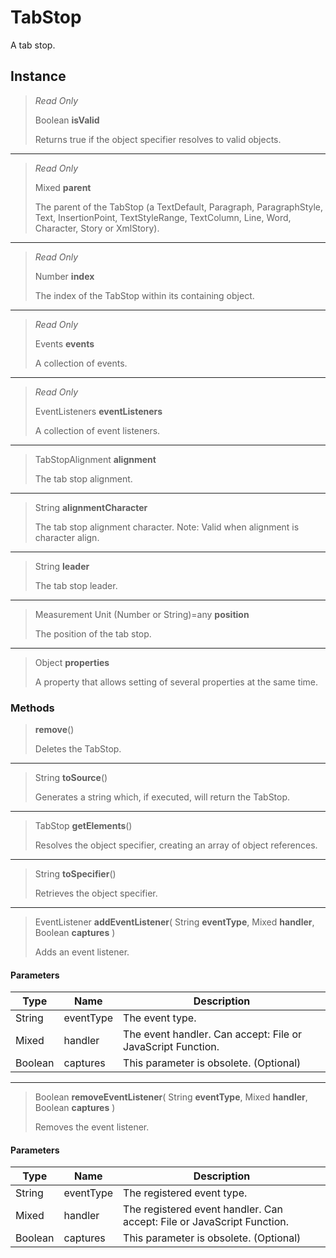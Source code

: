 # TabStop
A tab stop.

## Instance
> *Read Only* 
> 
> Boolean **isValid** 
>
> Returns true if the object specifier resolves to valid objects.
*** 
> *Read Only* 
> 
> Mixed **parent** 
>
> The parent of the TabStop (a TextDefault, Paragraph, ParagraphStyle, Text, InsertionPoint, TextStyleRange, TextColumn, Line, Word, Character, Story or XmlStory).
*** 
> *Read Only* 
> 
> Number **index** 
>
> The index of the TabStop within its containing object.
*** 
> *Read Only* 
> 
> Events **events** 
>
> A collection of events.
*** 
> *Read Only* 
> 
> EventListeners **eventListeners** 
>
> A collection of event listeners.
*** 
> TabStopAlignment **alignment** 
>
> The tab stop alignment.
*** 
> String **alignmentCharacter** 
>
> The tab stop alignment character. Note: Valid when alignment is character align.
*** 
> String **leader** 
>
> The tab stop leader.
*** 
> Measurement Unit (Number or String)=any **position** 
>
> The position of the tab stop.
*** 
> Object **properties** 
>
> A property that allows setting of several properties at the same time.

### Methods
> **remove**()
> 
> Deletes the TabStop.
*** 
> String **toSource**()
> 
> Generates a string which, if executed, will return the TabStop.
*** 
> TabStop **getElements**()
> 
> Resolves the object specifier, creating an array of object references.
*** 
> String **toSpecifier**()
> 
> Retrieves the object specifier.
*** 
> EventListener **addEventListener**( String **eventType**, Mixed **handler**, Boolean **captures** )
> 
> Adds an event listener.
#### Parameters
| Type | Name | Description |
|---|---|---|
| String | eventType | The event type. |
| Mixed | handler | The event handler. Can accept: File or JavaScript Function. |
| Boolean | captures | This parameter is obsolete. (Optional) |

*** 
> Boolean **removeEventListener**( String **eventType**, Mixed **handler**, Boolean **captures** )
> 
> Removes the event listener.
#### Parameters
| Type | Name | Description |
|---|---|---|
| String | eventType | The registered event type. |
| Mixed | handler | The registered event handler. Can accept: File or JavaScript Function. |
| Boolean | captures | This parameter is obsolete. (Optional) |



